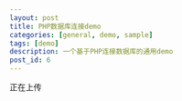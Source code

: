 ```yaml
---
layout: post
title: PHP数据库连接demo
categories: [general, demo, sample]
tags: [demo]
description: 一个基于PHP连接数据库的通用demo
post_id: 6
---
```


正在上传